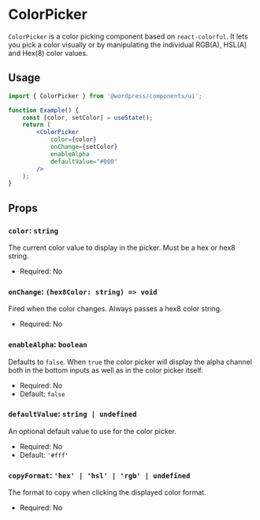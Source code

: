 # ColorPicker

`ColorPicker` is a color picking component based on `react-colorful`. It lets you pick a color visually or by manipulating the individual RGB(A), HSL(A) and Hex(8) color values.

## Usage

```jsx
import { ColorPicker } from '@wordpress/components/ui';

function Example() {
	const [color, setColor] = useState();
	return (
		<ColorPicker
			color={color}
			onChange={setColor}
			enableAlpha
			defaultValue="#000"
		/>
	);
}
```

## Props

### `color`: `string`

The current color value to display in the picker. Must be a hex or hex8 string.

- Required: No

### `onChange`: `(hex8Color: string) => void`

Fired when the color changes. Always passes a hex8 color string.

- Required: No

### `enableAlpha`: `boolean`

Defaults to `false`. When `true` the color picker will display the alpha channel both in the bottom inputs as well as in the color picker itself.

- Required: No
- Default: `false`

### `defaultValue`: `string | undefined`

An optional default value to use for the color picker.

- Required: No
- Default: `'#fff'`

### `copyFormat`: `'hex' | 'hsl' | 'rgb' | undefined`

The format to copy when clicking the displayed color format.

- Required: No
